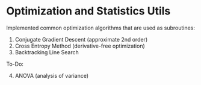 # Optimization and Statistics Utils

Implemented common optimization algorithms that are used as subroutines:

1. Conjugate Gradient Descent (approximate 2nd order)
2. Cross Entropy Method (derivative-free optimization)
3. Backtracking Line Search

To-Do:

4. ANOVA (analysis of variance)
